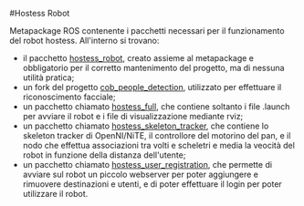 #Hostess Robot

Metapackage ROS contenente i pacchetti necessari per il funzionamento del robot hostess. All'interno si trovano:
- il pacchetto [hostess_robot](hostess_robot), creato assieme al metapackage e obbligatorio per il corretto mantenimento del progetto, ma di nessuna utilità pratica;
- un fork del progetto [cob_people_detection](http://wiki.ros.org/cob_people_detection), utilizzato per effettuare il riconoscimento facciale;
- un pacchetto chiamato [hostess_full](hostess_full), che contiene soltanto i file .launch per avviare il robot e i file di visualizzazione mediante rviz;
- un pacchetto chiamato [hostess_skeleton_tracker](hostess_skeleton_tracker), che contiene lo skeleton tracker di OpenNI/NiTE, il controllore del motorino del pan, e il nodo che effettua associazioni tra volti e scheletri e media la veocità del robot in funzione della distanza dell'utente;
- un pacchetto chiamato [hostess_user_registration](hostess_user_registration), che permette di avviare sul robot un piccolo webserver per poter aggiungere e rimuovere destinazioni e utenti, e di poter effettuare il login per poter utilizzare il robot.
